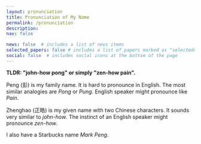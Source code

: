 ```yaml
---
layout: pronunciation
title: Pronunciation of My Name
permalink: /pronunciation
description: 
nav: false

news: false  # includes a list of news items
selected_papers: false # includes a list of papers marked as "selected={true}"
social: false  # includes social icons at the bottom of the page
---
```




**TLDR: "john-how pong" or simply "zen-how pain".**

Peng (彭) is my family name. It is hard to pronounce in English.
The most similar analogies are *Pong* or *Pung*. 
English speaker might pronounce like *Pain*.

Zhenghao (正皓) is my given name with two Chinese characters.
It sounds very similar to *john-how*. The instinct of an English speaker might 
pronounce *zen-how*.

I also have a Starbucks name *Mark Peng*.

